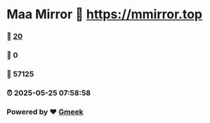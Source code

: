 # Maa Mirror :link: https://mmirror.top 
### :page_facing_up: [20](https://mmirror.top/tag.html) 
### :speech_balloon: 0 
### :hibiscus: 57125 
### :alarm_clock: 2025-05-25 07:58:58 
### Powered by :heart: [Gmeek](https://github.com/Meekdai/Gmeek)
